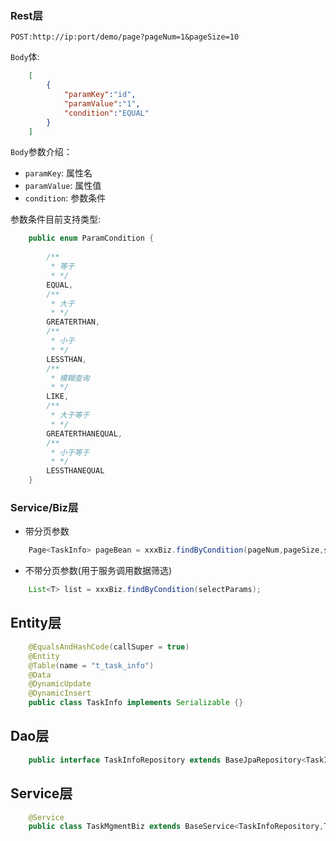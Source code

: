 ### Rest层

`POST:http://ip:port/demo/page?pageNum=1&pageSize=10`

`Body`体:

```json
    [
    	{
    		"paramKey":"id",
    		"paramValue":"1",
    		"condition":"EQUAL"
    	}
    ]
```

`Body`参数介绍：
- `paramKey`: 属性名
- `paramValue`: 属性值
- `condition`: 参数条件

参数条件目前支持类型:

```java
    public enum ParamCondition {
    
        /**
         * 等于
         * */
        EQUAL,
        /**
         * 大于
         * */
        GREATERTHAN,
        /**
         * 小于
         * */
        LESSTHAN,
        /**
         * 模糊查询
         * */
        LIKE,
        /**
         * 大于等于
         * */
        GREATERTHANEQUAL,
        /**
         * 小于等于
         * */
        LESSTHANEQUAL
    }
```

### Service/Biz层

- 带分页参数

```java
    Page<TaskInfo> pageBean = xxxBiz.findByCondition(pageNum,pageSize,selectParams);
```

- 不带分页参数(用于服务调用数据筛选)

```java
    List<T> list = xxxBiz.findByCondition(selectParams);
```
## Entity层

```java
    @EqualsAndHashCode(callSuper = true)
    @Entity
    @Table(name = "t_task_info")
    @Data
    @DynamicUpdate
    @DynamicInsert
    public class TaskInfo implements Serializable {}
```

## Dao层

```java
    public interface TaskInfoRepository extends BaseJpaRepository<TaskInfo,Integer> {}
```

## Service层

```java
    @Service
    public class TaskMgmentBiz extends BaseService<TaskInfoRepository,TaskInfo,Integer>{}
```
